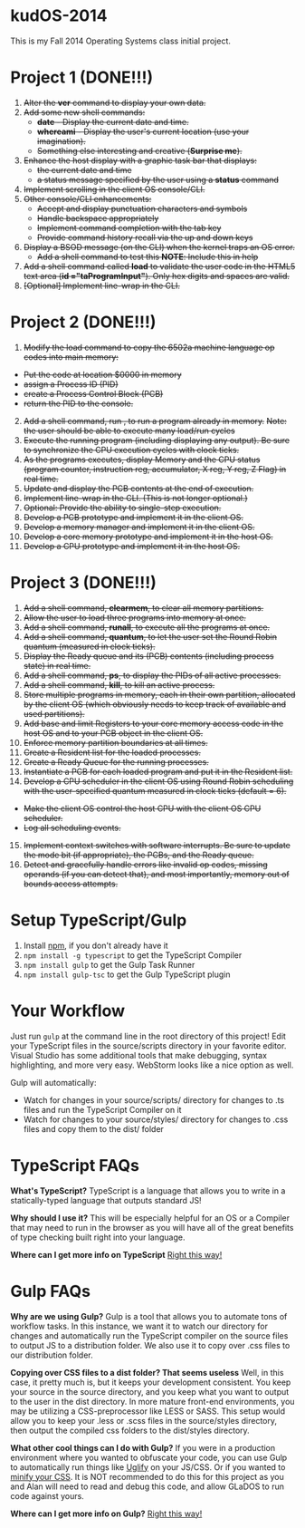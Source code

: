 kudOS-2014
============

This is my Fall 2014 Operating Systems class initial project.

Project 1 (DONE!!!)
============
1. ~~Alter the **ver** command to display your own data.~~
2. ~~Add some new shell commands:~~
    * ~~**date** - Display the current date and time.~~
    * ~~**whereami** - Display the user's current location (use your imagination).~~
    * ~~Something else interesting and creative (**Surprise me**).~~
3. ~~Enhance the host display with a graphic task bar that displays:~~
    * ~~the current date and time~~
    * ~~a status message specified by the user using a **status** command~~
4. ~~Implement scrolling in the client OS console/CLI.~~
5. ~~Other console/CLI enhancements:~~
    * ~~Accept and display punctuation characters and symbols~~
    * ~~Handle backspace appropriately~~
    * ~~Implement command completion with the tab key~~
    * ~~Provide command history recall via the up and down keys~~
6. ~~Display a BSOD message (on the CLI) when the kernel traps an OS error.~~
    * ~~Add a shell command to test this **NOTE**: Include this in help~~
7. ~~Add a shell command called **load** to validate the user code in the HTML5 text area (**id ="taProgramInput"**). Only hex digits and spaces are valid.~~
8. ~~[Optional] Implement line-wrap in the CLI.~~

Project 2 (DONE!!!)
============
1. ~~Modify	the	load	command	to	copy	the	6502a	machine	language	op	codes
into	main	memory:~~
  * ~~Put	the	code	at	location	$0000	in	memory~~
  * ~~assign	a	Process	ID	(PID)~~
  * ~~create	a	Process	Control	Block	(PCB)~~
  * ~~return	the	PID	to	the	console.~~
2. ~~Add	a	shell	command,	run	<pid>,	to	run	a	program	already	in	memory.~~
~~Note:	the	user	should	be	able	to	execute	many	load/run	cycles~~
3. ~~Execute	the	running	program	(including	displaying	any	output).	Be	sure	to
synchronize	the	CPU	execution	cycles	with	clock	ticks.~~
4. ~~As	the	programs	executes,	display	Memory	and	the	CPU	status	(program
counter,	instruction	reg,	accumulator,	X	reg,	Y	reg,	Z	Flag)	in	real	time.~~
5. ~~Update	and	display	the	PCB	contents	at	the	end	of	execution.~~
6. ~~Implement	line-wrap	in	the	CLI.	(This	is	not	longer	optional.)~~
7. ~~Optional:	Provide	the	ability	to	single-step	execution.~~
8. ~~Develop	a	PCB	prototype	and	implement	it	in	the	client	OS.~~
9. ~~Develop	a	memory	manager	and	implement	it	in	the	client	OS.~~
10. ~~Develop	a	core	memory	prototype	and	implement	it	in	the	host	OS.~~
11. ~~Develop	a	CPU	prototype	and	implement	it	in	the	host	OS.~~

Project 3 (DONE!!!)
===========
1. ~~Add a shell command, **clearmem**, to clear all memory partitions.~~
2. ~~Allow the user to load three programs into memory at once.~~
3. ~~Add a shell command, **runall**, to execute all the programs at once.~~
4. ~~Add a shell command, **quantum<int>**, to let the user set the Round Robin quantum (measured in clock ticks).~~
5. ~~Display the Ready queue and its (PCB) contents (including process state) in real time.~~
6. ~~Add a shell command, **ps**, to display the PIDs of all active processes.~~
7. ~~Add a shell command, **kill<pid>**, to kill an active process.~~
8. ~~Store multiple programs in memory, each in their own partition, allocated by the client OS (which obviously needs to keep track of available and used partitions).~~
9. ~~Add base and limit Registers to your core memory access code in the host OS and to your PCB object in the client OS.~~
10. ~~Enforce memory partition boundaries at all times.~~
11. ~~Create a Resident list for the loaded processes.~~
12. ~~Create a Ready Queue for the running processes.~~
13. ~~Instantiate a PCB for each loaded program and put it in the Resident list.~~
14. ~~Develop a CPU scheduler in the client OS using Round Robin scheduling with the user-specified quantum measured in clock ticks (default = 6).~~
  * ~~Make the client OS control the host CPU with the client OS CPU scheduler.~~
  * ~~Log all scheduling events.~~
15. ~~Implement context switches with software interrupts. Be sure to update the mode bit (if appropriate), the PCBs, and the Ready queue.~~
16. ~~Detect and gracefully handle errors like invalid op codes, missing operands (if you can detect that), and most importantly, memory out of bounds access attempts.~~

Setup TypeScript/Gulp
=====================

1. Install [npm](https://www.npmjs.org/), if you don't already have it
1. `npm install -g typescript` to get the TypeScript Compiler
1. `npm install gulp` to get the Gulp Task Runner
1. `npm install gulp-tsc` to get the Gulp TypeScript plugin

Your Workflow
=============

Just run `gulp` at the command line in the root directory of this project! Edit your TypeScript files in the source/scripts directory in your favorite editor. Visual Studio has some additional tools that make debugging, syntax highlighting, and more very easy. WebStorm looks like a nice option as well.

Gulp will automatically:

* Watch for changes in your source/scripts/ directory for changes to .ts files and run the TypeScript Compiler on it
* Watch for changes to your source/styles/ directory for changes to .css files and copy them to the dist/ folder

TypeScript FAQs
==================

**What's TypeScript?**
TypeScript is a language that allows you to write in a statically-typed language that outputs standard JS!

**Why should I use it?**
This will be especially helpful for an OS or a Compiler that may need to run in the browser as you will have all of the great benefits of type checking built right into your language.

**Where can I get more info on TypeScript**
[Right this way!](http://www.typescriptlang.org/)

Gulp FAQs
=========

**Why are we using Gulp?**
Gulp is a tool that allows you to automate tons of workflow tasks. In this instance, we want it to watch our directory for changes and automatically run the TypeScript compiler on the source files to output JS to a distribution folder. We also use it to copy over .css files to our distribution folder.

**Copying over CSS files to a dist folder? That seems useless**
Well, in this case, it pretty much is, but it keeps your development consistent. You keep your source in the source directory, and you keep what you want to output to the user in the dist directory. In more mature front-end environments, you may be utilizing a CSS-preprocessor like LESS or SASS. This setup would allow you to keep your .less or .scss files in the source/styles directory, then output the compiled css folders to the dist/styles directory.

**What other cool things can I do with Gulp?**
If you were in a production environment where you wanted to obfuscate your code, you can use Gulp to automatically run things like [Uglify](https://github.com/terinjokes/gulp-uglify) on your JS/CSS. Or if you wanted to [minify your CSS](https://www.npmjs.org/package/gulp-minify-css). It is NOT recommended to do this for this project as you and Alan will need to read and debug this code, and allow GLaDOS to run code against yours.

**Where can I get more info on Gulp?**
[Right this way!](http://gulpjs.com/)

